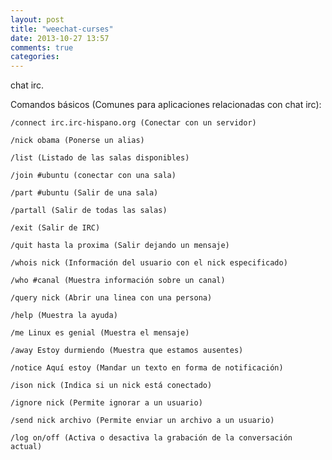 ```yaml
---
layout: post
title: "weechat-curses"
date: 2013-10-27 13:57
comments: true
categories: 
---
```

chat irc.

Comandos básicos (Comunes para aplicaciones relacionadas con chat irc):

	/connect irc.irc-hispano.org (Conectar con un servidor)

	/nick obama (Ponerse un alias)

	/list (Listado de las salas disponibles)

	/join #ubuntu (conectar con una sala)

	/part #ubuntu (Salir de una sala)

	/partall (Salir de todas las salas)

	/exit (Salir de IRC)

	/quit hasta la proxima (Salir dejando un mensaje)

	/whois nick (Información del usuario con el nick especificado)

	/who #canal (Muestra información sobre un canal)

	/query nick (Abrir una linea con una persona)

	/help (Muestra la ayuda)

	/me Linux es genial (Muestra el mensaje)

	/away Estoy durmiendo (Muestra que estamos ausentes)

	/notice Aquí estoy (Mandar un texto en forma de notificación)

	/ison nick (Indica si un nick está conectado)

	/ignore nick (Permite ignorar a un usuario)

	/send nick archivo (Permite enviar un archivo a un usuario)

	/log on/off (Activa o desactiva la grabación de la conversación actual)

